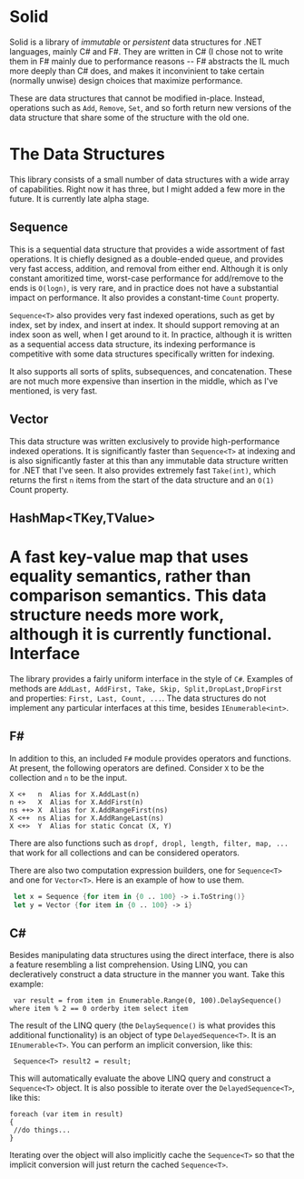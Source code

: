 Solid
=====

Solid is a library of _immutable_ or _persistent_ data structures for .NET languages, mainly C# and F#. 
They are written in C# (I chose not to write them in F# mainly due to performance reasons -- F# abstracts the IL much more deeply than C# does, and makes it inconvinient to take certain (normally unwise) design choices that maximize performance. 

These are data structures that cannot be modified in-place. Instead, operations such as `Add`, `Remove`, `Set`, and so forth return new versions of the data structure that share some of the structure with the old one.

The Data Structures
===================
This library consists of a small number of data structures with a wide array of capabilities. Right now it has three, but I might added a few more in the future. It is currently late alpha stage.

Sequence<T>
-----------
This is a sequential data structure that provides a wide assortment of fast operations. It is chiefly designed as a double-ended queue, and provides very fast access, addition, and removal from either end. Although it is only constant amoritized time, worst-case performance for add/remove to the ends is `O(logn)`, is very rare, and in practice does not have a substantial impact on performance. It also provides a constant-time `Count` property.

`Sequence<T>` also provides very fast indexed operations, such as get by index, set by index, and insert at index. It should support removing at an index soon as well, when I get around to it. In practice, although it is written as a sequential access data structure, its indexing performance is competitive with some data structures specifically written for indexing.

It also supports all sorts of splits, subsequences, and concatenation. These are not much more expensive than insertion in the middle, which as I've mentioned, is very fast.

Vector<T>
---------
This data structure was written exclusively to provide high-performance indexed operations. It is significantly faster than `Sequence<T>` at indexing and is also significantly faster at this than any immutable data structure written for .NET that I've seen. It also provides extremely fast `Take(int)`, which returns the first `n` items from the start of the data structure and an `O(1)` Count property.

HashMap<TKey,TValue>
--------------------
A fast key-value map that uses equality semantics, rather than comparison semantics. This data structure needs more work, although it is currently functional.
Interface
===================
The library provides a fairly uniform interface in the style of `C#`. Examples of methods are `AddLast, AddFirst, Take, Skip, Split,DropLast,DropFirst` and properties: `First, Last, Count, ...`. The data structures do not implement any particular interfaces at this time, besides `IEnumerable<int>`.

F#
--

In addition to this, an included `F#` module provides operators and functions. At present, the following operators are defined. Consider `X` to be the collection and `n` to be the input.

    X <+   n  Alias for X.AddLast(n)
    n +>   X  Alias for X.AddFirst(n)
    ns ++> X  Alias for X.AddRangeFirst(ns)
    X <++  ns Alias for X.AddRangeLast(ns)
    X <+>  Y  Alias for static Concat (X, Y)

There are also functions such as `dropf, dropl, length, filter, map, ...` that work for all collections and can be considered operators.

There are also two computation expression builders, one for `Sequence<T>` and one for `Vector<T>`. Here is an example of how to use them.
```FSharp
 let x = Sequence {for item in {0 .. 100} -> i.ToString()}
 let y = Vector {for item in {0 .. 100} -> i}
```

C#
--
Besides manipulating data structures using the direct interface, there is also a feature resembling a list comprehension. Using LINQ, you can decleratively construct a data structure in the manner you want. Take this example:
```CSharp
 var result = from item in Enumerable.Range(0, 100).DelaySequence() where item % 2 == 0 orderby item select item
```
The result of the LINQ query (the `DelaySequence()` is what provides this additional functionality) is an object of type `DelayedSequence<T>`. It is an `IEnumerable<T>`. You can perform an implicit conversion, like this:
```CSharp
 Sequence<T> result2 = result;
```
This will automatically evaluate the above LINQ query and construct a `Sequence<T>` object. It is also possible to iterate over the `DelayedSequence<T>`, like this:
```CSharp
foreach (var item in result)
{
 //do things...
}
```
Iterating over the object will also implicitly cache the `Sequence<T>` so that the implicit conversion will just return the cached `Sequence<T>`.
